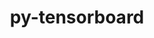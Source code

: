 ---
title: "py-tensorboard"
layout: cache
categories: [package, develop-2023-09-10]
meta: {"versions": ["2.10.1", "2.13.0"], "compilers": ["apple-clang@=14.0.0", "gcc@=11.3.0"], "oss": ["ubuntu22.04", "ventura"], "platforms": ["darwin", "linux"], "targets": ["aarch64", "x86_64_v3"], "stacks": ["ml-darwin-aarch64-mps", "ml-linux-x86_64-cpu", "ml-linux-x86_64-cuda", "ml-linux-x86_64-rocm", "root"], "num_specs": 9, "num_specs_by_stack": {"root": 9, "ml-darwin-aarch64-mps": 2, "ml-linux-x86_64-cuda": 5, "ml-linux-x86_64-cpu": 5, "ml-linux-x86_64-rocm": 5}}
spec_details: [{"hash": "blf3hkqfrqby3cno7qqrkmtqvmpmdb65", "compiler": "apple-clang@=14.0.0", "versions": ["2.13.0"], "os": "ventura", "platform": "darwin", "target": "aarch64", "variants": ["build_system=python_pip"], "stacks": ["root", "ml-darwin-aarch64-mps"], "size": "-", "tarball": "https://binaries.spack.io/releases/develop-2023-09-10/build_cache/darwin-ventura-aarch64/apple-clang-14.0.0/py-tensorboard-2.13.0/darwin-ventura-aarch64-apple-clang-14.0.0-py-tensorboard-2.13.0-blf3hkqfrqby3cno7qqrkmtqvmpmdb65.spack"}, {"hash": "u4egqity3kungibvunbghoio7uuayojo", "compiler": "apple-clang@=14.0.0", "versions": ["2.13.0"], "os": "ventura", "platform": "darwin", "target": "aarch64", "variants": ["build_system=python_pip"], "stacks": ["root", "ml-darwin-aarch64-mps"], "size": "-", "tarball": "https://binaries.spack.io/releases/develop-2023-09-10/build_cache/darwin-ventura-aarch64/apple-clang-14.0.0/py-tensorboard-2.13.0/darwin-ventura-aarch64-apple-clang-14.0.0-py-tensorboard-2.13.0-u4egqity3kungibvunbghoio7uuayojo.spack"}, {"hash": "zb7hfimffasln2hjwleryl4jdz6vjnvb", "compiler": "gcc@=11.3.0", "versions": ["2.13.0"], "os": "ubuntu22.04", "platform": "linux", "target": "x86_64_v3", "variants": ["build_system=python_pip"], "stacks": ["root", "ml-linux-x86_64-cuda"], "size": "-", "tarball": "https://binaries.spack.io/releases/develop-2023-09-10/build_cache/linux-ubuntu22.04-x86_64_v3/gcc-11.3.0/py-tensorboard-2.13.0/linux-ubuntu22.04-x86_64_v3-gcc-11.3.0-py-tensorboard-2.13.0-zb7hfimffasln2hjwleryl4jdz6vjnvb.spack"}, {"hash": "6jhz5dxwem5vyrrw53bvysrgk7crnej7", "compiler": "gcc@=11.3.0", "versions": ["2.13.0"], "os": "ubuntu22.04", "platform": "linux", "target": "x86_64_v3", "variants": ["build_system=python_pip"], "stacks": ["root", "ml-linux-x86_64-cpu"], "size": "-", "tarball": "https://binaries.spack.io/releases/develop-2023-09-10/build_cache/linux-ubuntu22.04-x86_64_v3/gcc-11.3.0/py-tensorboard-2.13.0/linux-ubuntu22.04-x86_64_v3-gcc-11.3.0-py-tensorboard-2.13.0-6jhz5dxwem5vyrrw53bvysrgk7crnej7.spack"}, {"hash": "evnso4pxwudimxafv5w3l7g4kd62ns5s", "compiler": "gcc@=11.3.0", "versions": ["2.13.0"], "os": "ubuntu22.04", "platform": "linux", "target": "x86_64_v3", "variants": ["build_system=python_pip"], "stacks": ["ml-linux-x86_64-rocm", "root"], "size": "-", "tarball": "https://binaries.spack.io/releases/develop-2023-09-10/build_cache/linux-ubuntu22.04-x86_64_v3/gcc-11.3.0/py-tensorboard-2.13.0/linux-ubuntu22.04-x86_64_v3-gcc-11.3.0-py-tensorboard-2.13.0-evnso4pxwudimxafv5w3l7g4kd62ns5s.spack"}, {"hash": "wkxvshy4bjpdn7cqwxih6sei5hdkwmcn", "compiler": "gcc@=11.3.0", "versions": ["2.10.1"], "os": "ubuntu22.04", "platform": "linux", "target": "x86_64_v3", "variants": ["build_system=python_pip"], "stacks": ["ml-linux-x86_64-rocm", "root", "ml-linux-x86_64-cpu", "ml-linux-x86_64-cuda"], "size": "-", "tarball": "https://binaries.spack.io/releases/develop-2023-09-10/build_cache/linux-ubuntu22.04-x86_64_v3/gcc-11.3.0/py-tensorboard-2.10.1/linux-ubuntu22.04-x86_64_v3-gcc-11.3.0-py-tensorboard-2.10.1-wkxvshy4bjpdn7cqwxih6sei5hdkwmcn.spack"}, {"hash": "2nmhwuoq2fzt2ybbl7mabrg5ttewe2or", "compiler": "gcc@=11.3.0", "versions": ["2.13.0"], "os": "ubuntu22.04", "platform": "linux", "target": "x86_64_v3", "variants": ["build_system=python_pip"], "stacks": ["ml-linux-x86_64-rocm", "root", "ml-linux-x86_64-cpu", "ml-linux-x86_64-cuda"], "size": "-", "tarball": "https://binaries.spack.io/releases/develop-2023-09-10/build_cache/linux-ubuntu22.04-x86_64_v3/gcc-11.3.0/py-tensorboard-2.13.0/linux-ubuntu22.04-x86_64_v3-gcc-11.3.0-py-tensorboard-2.13.0-2nmhwuoq2fzt2ybbl7mabrg5ttewe2or.spack"}, {"hash": "amfqykvamdbev7rlstz6wbro2bkcnrdc", "compiler": "gcc@=11.3.0", "versions": ["2.13.0"], "os": "ubuntu22.04", "platform": "linux", "target": "x86_64_v3", "variants": ["build_system=python_pip"], "stacks": ["ml-linux-x86_64-rocm", "root", "ml-linux-x86_64-cpu", "ml-linux-x86_64-cuda"], "size": "-", "tarball": "https://binaries.spack.io/releases/develop-2023-09-10/build_cache/linux-ubuntu22.04-x86_64_v3/gcc-11.3.0/py-tensorboard-2.13.0/linux-ubuntu22.04-x86_64_v3-gcc-11.3.0-py-tensorboard-2.13.0-amfqykvamdbev7rlstz6wbro2bkcnrdc.spack"}, {"hash": "tmb6qwp7wo7buuuuvagqrjsogecbqoyk", "compiler": "gcc@=11.3.0", "versions": ["2.13.0"], "os": "ubuntu22.04", "platform": "linux", "target": "x86_64_v3", "variants": ["build_system=python_pip"], "stacks": ["ml-linux-x86_64-rocm", "root", "ml-linux-x86_64-cpu", "ml-linux-x86_64-cuda"], "size": "-", "tarball": "https://binaries.spack.io/releases/develop-2023-09-10/build_cache/linux-ubuntu22.04-x86_64_v3/gcc-11.3.0/py-tensorboard-2.13.0/linux-ubuntu22.04-x86_64_v3-gcc-11.3.0-py-tensorboard-2.13.0-tmb6qwp7wo7buuuuvagqrjsogecbqoyk.spack"}]
---